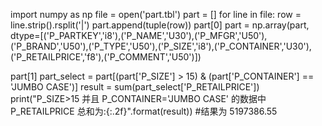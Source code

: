 import numpy as np
file = open('part.tbl')
part = []
for line in file:
    row = line.strip().rsplit('|')
    part.append(tuple(row))
part[0]
part = np.array(part, dtype=[('P_PARTKEY','i8'),('P_NAME','U30'),('P_MFGR','U50'),('P_BRAND','U50'),('P_TYPE','U50'),('P_SIZE','i8'),('P_CONTAINER','U30'),('P_RETAILPRICE','f8'),('P_COMMENT','U50')])

part[1]
part_select = part[(part['P_SIZE'] > 15) & (part['P_CONTAINER'] == 'JUMBO CASE')]
result = sum(part_select['P_RETAILPRICE'])
print("P_SIZE>15 并且 P_CONTAINER='JUMBO CASE' 的数据中 P_RETAILPRICE 总和为:{:.2f}".format(result))
#结果为 5197386.55
